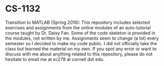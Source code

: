 # CS-1132
Transition to MATLAB (Spring 2016): This repository includes selected exercises and assignments from the online modules of an auto-tutorial course taught by Dr. Daisy Fan. Some of the code skeleton is provided in the modules, not written by me. Assignments seem to change (a lot) every semester so I decided to make my code public. I did not officially take the class but learned the material on my own. If you spot any error or want to discuss with me about anything related to this repository, please do not hesitate to email me at xc278 at cornell dot edu.
